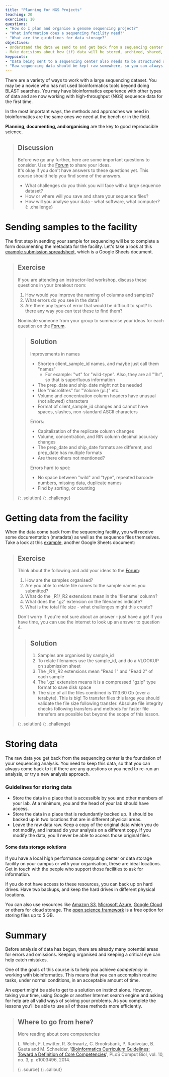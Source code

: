 ```yaml
---
title: "Planning for NGS Projects"
teaching: 20
exercises: 10
questions:
- "How do I plan and organise a genome sequencing project?"
- "What information does a sequencing facility need?"
- "What are the guidelines for data storage?"
objectives:
- Understand the data we send to and get back from a sequencing center.
- Make decisions about how (if) data will be stored, archived, shared, etc.   
keypoints:
- "Data being sent to a sequencing center also needs to be structured so you can use it."
- "Raw sequencing data should be kept raw somewhere, so you can always go back to the original files."
---
```


There are a variety of ways to work with a large sequencing dataset. You may be a novice who has not used
bioinformatics tools beyond doing BLAST searches. You may have bioinformatics experience with other types of data and are now working with high-throughput (NGS) sequence data for the first time. 

In the most important ways, the methods and approaches we need in bioinformatics are the same ones we need at the bench or in the field.

**Planning, documenting, and organising** are the key to good reproducible science.  

> ## Discussion
>
> Before we go any further, here are some important questions to consider. Use the [Forum](https://cloudspan.peerboard.com/space/1783234884) to share your ideas.  
> It's okay if you don't have answers to these questions yet. This course should help you find some of the answers.
>
> - What challenges do you think you will face with a large sequence dataset?  
> - How or where will you save and share your sequence files?  
> - How will you analyse your data - what software, what computer?
{: .challenge}

# Sending samples to the facility

The first step in sending your sample for sequencing will be to complete a form documenting the metadata for the
facility. Let's take a look at this [example submission spreadsheet](https://docs.google.com/spreadsheets/d/1rHHpzQTuJFuybdhO0c40K6nKE6Hal-QB2ioMEQH3L3k/edit?usp=sharing), which is a Google Sheets document.

> ## Exercise
> If you are attending an instructor-led workshop, discuss these questions in your breakout room:
> 1. How would you improve the naming of columns and samples?
> 2. What errors do you see in the data?
> 3. Are there any types of error that would be difficult to spot? Is there any way you can test these to find them?
>
> Nominate someone from your group to summarise your ideas for each question on the [Forum](https://cloudspan.peerboard.com/space/1783234884).
>
> > ## Solution
> > Improvements in names
> > - Shorten client_sample_id names, and maybe just call them "names"
> >   - For example: "wt" for "wild-type". Also, they are all "1hr", so that is superfluous information
> > - The prep_date and ship_date might not be needed
> > - Use "microlitres" for "Volume (µL)" etc.
> > - Volume and concentration column headers have unusual (not allowed) characters
> > - Format of client_sample_id changes and cannot have spaces, slashes, non-standard ASCII characters
> >
> > Errors:
> > - Capitalization of the replicate column changes
> > - Volume, concentration, and RIN column decimal accuracy changes
> > - The prep_date and ship_date formats are different, and prep_date has multiple formats
> > - Are there others not mentioned?
> >
> > Errors hard to spot:
> > - No space between "wild" and "type", repeated barcode numbers, missing data, duplicate names
> > - Find by sorting, or counting
> >
> {: .solution}
{: .challenge}

# Getting data from the facility

When the data come back from the sequencing facility, you will receive some documentation (metadata) as well as
the sequence files themselves. Take a look at this [example](https://docs.google.com/spreadsheets/d/1IyNShMHu0IDbwij4ZdcXtOh5_V53KBcwu1i70Dfaa3g/edit?usp=sharing), another Google Sheets document:

> ## Exercise
> Think about the following and add your ideas to the [Forum](https://cloudspan.peerboard.com/space/1783234884):
> 1. How are the samples organised?
> 2. Are you able to relate file names to the sample names you submitted?
> 3. What do the \_R1/\_R2 extensions mean in the 'filename' column?
> 4. What does the '.gz' extension on the filenames indicate?
> 5. What is the total file size - what challenges might this create?  
>
> Don't worry if you're not sure about an answer - just have a go! If you have time, you can use the internet to look up an answer to question 4.
>
> > ## Solution
> >
> > 1. Samples are organised by sample_id
> > 2. To relate filenames use the sample_id, and do a VLOOKUP on submission sheet
> > 3. The \_R1/\_R2 extensions mean "Read 1" and "Read 2" of each sample
> > 4. The '.gz' extension means it is a compressed "gzip" type format to save disk space
> > 5. The size of all the files combined is 1113.60 Gb (over a terabyte). This is big! To transfer files this large you should validate the file size following transfer. Absolute file integrity checks following transfers and methods for faster file transfers are possible but beyond the scope of this lesson.
> >
> {: .solution}
{: .challenge}

# Storing data

The raw data you get back from the sequencing center is the foundation of your sequencing analysis. You need to keep this data, so that you can always come back to it if there are any questions or you need to re-run an analysis, or try a new analysis approach.

### Guidelines for storing data

- Store the data in a place that is accessible by you and other members of your lab. At a minimum, you and the head of your lab should have access.
- Store the data in a place that is redundantly backed up. It should be backed up in two locations that are in different physical areas.
- Leave the raw data raw. Keep a copy of the original data which you do not modify, and instead do your analysis on a different copy. If you modify the data, you'll never be able to access those original files. 

#### Some data storage solutions

If you have a local high performance computing center or data storage facility on your campus or with your organisation, these are ideal locations. Get in touch with the people who support those facilities to ask for information.

If you do not have access to these resources, you can back up on hard drives. Have two backups, and keep the hard drives in different physical locations.

You can also use resources like [Amazon S3](https://aws.amazon.com/s3/),  [Microsoft Azure](https://azure.microsoft.com/en-us/pricing/details/storage/blobs/),  [Google Cloud](https://cloud.google.com/storage/) or others for cloud storage. The [open science framework](https://osf.io) is a free option for storing files up to 5 GB.

# Summary

Before analysis of data has begun, there are already many potential areas for errors and omissions. 
Keeping organised and keeping a critical eye can help catch mistakes.

One of the goals of this course is to help you achieve *competency* in working with bioinformatics. This means that you can accomplish routine tasks, under normal conditions, in an acceptable amount of time. 

An expert might be able to get to a solution on instinct alone. However, taking your time, using Google or another Internet search engine and asking for help are all valid ways of solving your problems. As you complete the lessons you'll be able to use all of those methods more efficiently.  

> ## Where to go from here?
>
> More reading about core competencies
>
>L. Welch, F. Lewitter, R. Schwartz, C. Brooksbank, P. Radivojac, B. Gaeta and M. Schneider, '[Bioinformatics Curriculum Guidelines: Toward a Definition of Core Competencies](http://www.ncbi.nlm.nih.gov/pmc/articles/PMC3945096/)', PLoS Comput Biol, vol. 10, no. 3, p. e1003496, 2014.
>
> {: .source}
{: .callout}
